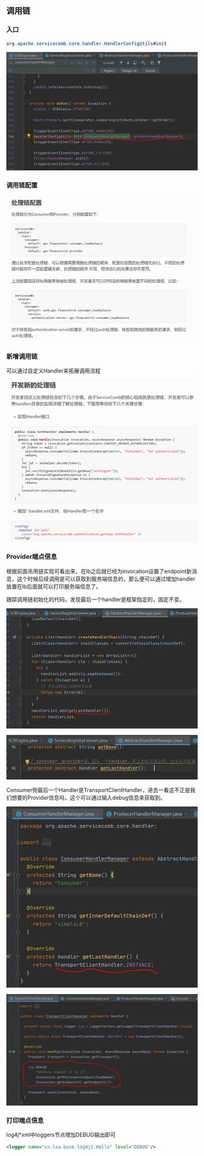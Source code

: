 

## 调用链

### 入口

```java
org.apache.servicecomb.core.handler.HandlerConfigUtils#init
```

![](assets/003/022/002_ServiceComb/001_ServiceComd入门.md-1622651239387.png)

### 调用链配置

![](assets/003/022/002_ServiceComb/001_ServiceComd入门.md-1622651076716.png)

### 新增调用链

可以通过自定义Handler来拓展调用流程

![](assets/003/022/002_ServiceComb/001_ServiceComd入门.md-1622651037709.png)

### Provider端点信息

根据前面吊用链实现可看出来，在lb之后就已经为invocation设置了endpoint新消息，这个时候后续调用是可以获取到服务端信息的，那么便可以通过增加handler放置在lb后面就可以打印服务端信息了。

跟踪调用链初始化的代码，发现最后一个handler是框架指定的，固定不变。

![](assets/003/022/002_ServiceComb/001_ServiceComd入门.md-1622651474077.png)

![](assets/003/022/002_ServiceComb/001_ServiceComd入门.md-1622651520581.png)

Consumer侧最后一个Handler是TransportClientHandler，进去一看这不正是我们想要的Provider信息吗，这个可以通过输入debug信息来获取到。

![](assets/003/022/002_ServiceComb/001_ServiceComd入门.md-1622651570206.png)

![](assets/003/022/002_ServiceComb/001_ServiceComd入门.md-1622651798035.png)

### 打印端点信息

log4j*xml中loggers节点增加DEBUG输出即可

```xml
<logger name="cn.lsw.base.log4j2.Hello" level="DEBUG"/>
```